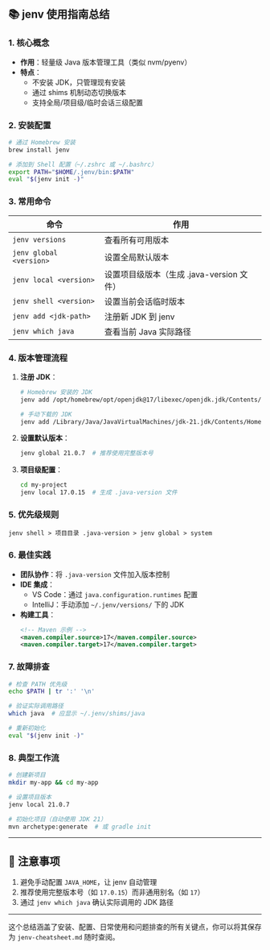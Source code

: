 ## 📚 jenv 使用指南总结

### 1. 核心概念
- **作用**：轻量级 Java 版本管理工具（类似 nvm/pyenv）
- **特点**：
  - 不安装 JDK，只管理现有安装
  - 通过 shims 机制动态切换版本
  - 支持全局/项目级/临时会话三级配置

### 2. 安装配置
```bash
# 通过 Homebrew 安装
brew install jenv

# 添加到 Shell 配置（~/.zshrc 或 ~/.bashrc）
export PATH="$HOME/.jenv/bin:$PATH"
eval "$(jenv init -)"
```

### 3. 常用命令
| 命令 | 作用 |
|------|------|
| `jenv versions` | 查看所有可用版本 |
| `jenv global <version>` | 设置全局默认版本 |
| `jenv local <version>` | 设置项目级版本（生成 .java-version 文件） |
| `jenv shell <version>` | 设置当前会话临时版本 |
| `jenv add <jdk-path>` | 注册新 JDK 到 jenv |
| `jenv which java` | 查看当前 Java 实际路径 |

### 4. 版本管理流程
1. **注册 JDK**：
   ```bash
   # Homebrew 安装的 JDK
   jenv add /opt/homebrew/opt/openjdk@17/libexec/openjdk.jdk/Contents/Home
   
   # 手动下载的 JDK
   jenv add /Library/Java/JavaVirtualMachines/jdk-21.jdk/Contents/Home
   ```

2. **设置默认版本**：
   ```bash
   jenv global 21.0.7  # 推荐使用完整版本号
   ```

3. **项目级配置**：
   ```bash
   cd my-project
   jenv local 17.0.15  # 生成 .java-version 文件
   ```

### 5. 优先级规则
```text
jenv shell > 项目目录 .java-version > jenv global > system
```

### 6. 最佳实践
- **团队协作**：将 `.java-version` 文件加入版本控制
- **IDE 集成**：
  - VS Code：通过 `java.configuration.runtimes` 配置
  - IntelliJ：手动添加 `~/.jenv/versions/` 下的 JDK
- **构建工具**：
  ```xml
  <!-- Maven 示例 -->
  <maven.compiler.source>17</maven.compiler.source>
  <maven.compiler.target>17</maven.compiler.target>
  ```

### 7. 故障排查
```bash
# 检查 PATH 优先级
echo $PATH | tr ':' '\n'

# 验证实际调用路径
which java  # 应显示 ~/.jenv/shims/java

# 重新初始化
eval "$(jenv init -)"
```

### 8. 典型工作流
```bash
# 创建新项目
mkdir my-app && cd my-app

# 设置项目版本
jenv local 21.0.7

# 初始化项目（自动使用 JDK 21）
mvn archetype:generate  # 或 gradle init
```

---

## 📝 注意事项
1. 避免手动配置 `JAVA_HOME`，让 jenv 自动管理
2. 推荐使用完整版本号（如 `17.0.15`）而非通用别名（如 `17`）
3. 通过 `jenv which java` 确认实际调用的 JDK 路径

---

这个总结涵盖了安装、配置、日常使用和问题排查的所有关键点，你可以将其保存为 `jenv-cheatsheet.md` 随时查阅。